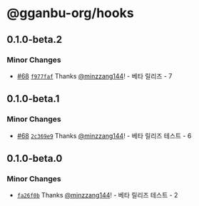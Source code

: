 # @gganbu-org/hooks

## 0.1.0-beta.2

### Minor Changes

- [#68](https://github.com/gganbu-org/gganbu-ui/pull/68) [`f977faf`](https://github.com/gganbu-org/gganbu-ui/commit/f977faf20374106f1b3d59a25b19981ce9021e45) Thanks [@minzzang144](https://github.com/minzzang144)! - 베타 릴리즈 - 7

## 0.1.0-beta.1

### Minor Changes

- [#68](https://github.com/gganbu-org/gganbu-ui/pull/68) [`2c369e9`](https://github.com/gganbu-org/gganbu-ui/commit/2c369e90946f4d147ede055df473f0c6f3267e77) Thanks [@minzzang144](https://github.com/minzzang144)! - 베타 릴리즈 테스트 - 6

## 0.1.0-beta.0

### Minor Changes

- [`fa26f0b`](https://github.com/gganbu-org/gganbu-ui/commit/fa26f0be5ff67593f42703ea214913f3fecc9b07) Thanks [@minzzang144](https://github.com/minzzang144)! - 베타 릴리즈 테스트 - 2
